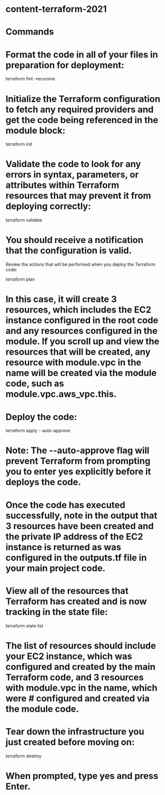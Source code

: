 # content-terraform-2021

# Commands
# Format the code in all of your files in preparation for deployment:

terraform fmt -recursive
# Initialize the Terraform configuration to fetch any required providers and get the code being referenced in the module block:

terraform init
# Validate the code to look for any errors in syntax, parameters, or attributes within Terraform resources that may prevent it from deploying correctly:

terraform validate
# You should receive a notification that the configuration is valid.

Review the actions that will be performed when you deploy the Terraform code:

terraform plan
# In this case, it will create 3 resources, which includes the EC2 instance configured in the root code and any resources configured in the module. If you scroll up and view the resources that will be created, any resource with module.vpc in the name will be created via the module code, such as module.vpc.aws_vpc.this.

# Deploy the code:

terraform apply --auto-approve
# Note: The --auto-approve flag will prevent Terraform from prompting you to enter yes explicitly before it deploys the code.

# Once the code has executed successfully, note in the output that 3 resources have been created and the private IP address of the EC2 instance is returned as was configured in the outputs.tf file in your main project code.

# View all of the resources that Terraform has created and is now tracking in the state file:

terraform state list
# The list of resources should include your EC2 instance, which was configured and created by the main Terraform code, and 3 resources with module.vpc in the name, which were # configured and created via the module code.

# Tear down the infrastructure you just created before moving on:

terraform destroy
# When prompted, type yes and press Enter.